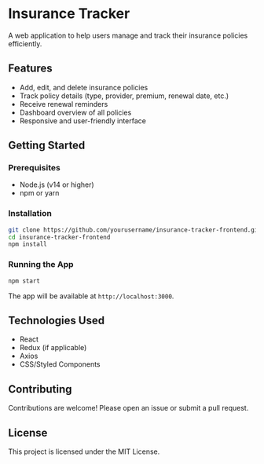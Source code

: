 # Insurance Tracker

A web application to help users manage and track their insurance policies efficiently.

## Features

- Add, edit, and delete insurance policies
- Track policy details (type, provider, premium, renewal date, etc.)
- Receive renewal reminders
- Dashboard overview of all policies
- Responsive and user-friendly interface

## Getting Started

### Prerequisites

- Node.js (v14 or higher)
- npm or yarn

### Installation

```bash
git clone https://github.com/yourusername/insurance-tracker-frontend.git
cd insurance-tracker-frontend
npm install
```

### Running the App

```bash
npm start
```

The app will be available at `http://localhost:3000`.

## Technologies Used

- React
- Redux (if applicable)
- Axios
- CSS/Styled Components

## Contributing

Contributions are welcome! Please open an issue or submit a pull request.

## License

This project is licensed under the MIT License.